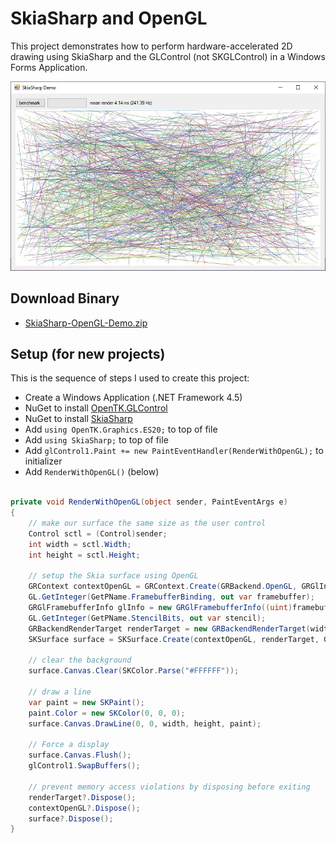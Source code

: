 # SkiaSharp and OpenGL
This project demonstrates how to perform hardware-accelerated 2D drawing using SkiaSharp and the GLControl (not SKGLControl) in a Windows Forms Application. 


![](screenshot.jpg)

## Download Binary
* [SkiaSharp-OpenGL-Demo.zip](SkiaSharp-OpenGL-Demo.zip)

## Setup (for new projects)
This is the sequence of steps I used to create this project:

* Create a Windows Application (.NET Framework 4.5)
* NuGet to install [OpenTK.GLControl](https://www.nuget.org/packages/OpenTK.GLControl/)
* NuGet to install [SkiaSharp](https://www.nuget.org/packages/SkiaSharp/)
* Add `using OpenTK.Graphics.ES20;` to top of file
* Add `using SkiaSharp;` to top of file
* Add `glControl1.Paint += new PaintEventHandler(RenderWithOpenGL);` to initializer
* Add `RenderWithOpenGL()` (below)

```cs

private void RenderWithOpenGL(object sender, PaintEventArgs e)
{
    // make our surface the same size as the user control
    Control sctl = (Control)sender;
    int width = sctl.Width;
    int height = sctl.Height;

    // setup the Skia surface using OpenGL
    GRContext contextOpenGL = GRContext.Create(GRBackend.OpenGL, GRGlInterface.CreateNativeGlInterface());
    GL.GetInteger(GetPName.FramebufferBinding, out var framebuffer);
    GRGlFramebufferInfo glInfo = new GRGlFramebufferInfo((uint)framebuffer, colorType.ToGlSizedFormat());
    GL.GetInteger(GetPName.StencilBits, out var stencil);
    GRBackendRenderTarget renderTarget = new GRBackendRenderTarget(width, height, contextOpenGL.GetMaxSurfaceSampleCount(colorType), stencil, glInfo);
    SKSurface surface = SKSurface.Create(contextOpenGL, renderTarget, GRSurfaceOrigin.BottomLeft, colorType);

    // clear the background
    surface.Canvas.Clear(SKColor.Parse("#FFFFFF"));

    // draw a line
    var paint = new SKPaint();
    paint.Color = new SKColor(0, 0, 0);
    surface.Canvas.DrawLine(0, 0, width, height, paint); 

    // Force a display
    surface.Canvas.Flush();
    glControl1.SwapBuffers();

    // prevent memory access violations by disposing before exiting
    renderTarget?.Dispose();
    contextOpenGL?.Dispose();
    surface?.Dispose();
}
```